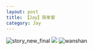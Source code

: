 ```yaml
---
layout: post
title: 【Jay】简单爱
category: Jay
---
```

![story_new_final](http://s79weexgu.hd-bkt.clouddn.com/img/story_new_final_0322.png)
![](http://s79wgrh40.hd-bkt.clouddn.com/img/simple-220623-1.jpg)
![wanshan](http://s79weexgu.hd-bkt.clouddn.com/img/wanshan.png)





  




